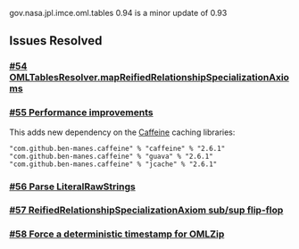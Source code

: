 gov.nasa.jpl.imce.oml.tables 0.94 is a minor update of 0.93

## Issues Resolved

### [#54 OMLTablesResolver.mapReifiedRelationshipSpecializationAxioms](https://github.com/JPL-IMCE/gov.nasa.jpl.imce.oml.tables/issues/54)

### [#55 Performance improvements](https://github.com/JPL-IMCE/gov.nasa.jpl.imce.oml.tables/issues/55)

  This adds new dependency on the [Caffeine](https://github.com/ben-manes/caffeine) caching libraries:
  
  ```
  "com.github.ben-manes.caffeine" % "caffeine" % "2.6.1"
  "com.github.ben-manes.caffeine" % "guava" % "2.6.1"
  "com.github.ben-manes.caffeine" % "jcache" % "2.6.1"
  ```
  
### [#56 Parse LiteralRawStrings](https://github.com/JPL-IMCE/gov.nasa.jpl.imce.oml.tables/issues/56)

### [#57 ReifiedRelationshipSpecializationAxiom sub/sup flip-flop](https://github.com/JPL-IMCE/gov.nasa.jpl.imce.oml.tables/issues/57)

### [#58 Force a deterministic timestamp for OMLZip](https://github.com/JPL-IMCE/gov.nasa.jpl.imce.oml.tables/issues/58)
